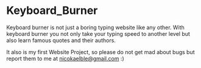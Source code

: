 # Keyboard_Burner

Keyboard burner is not just a boring typing website like any other.
With keyboard burner you not only take your typing speed to another level but also learn famous quotes and their authors.

It also is my first Website Project, so please do not get mad about bugs but report them to me at nicokaelble@gmail.com :)

